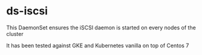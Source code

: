 # ds-iscsi

This DaemonSet ensures the iSCSI daemon is started on every nodes of the cluster

It has been tested against GKE and Kubernetes vanilla on top of Centos 7
